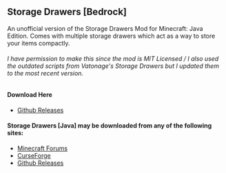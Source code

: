 ## Storage Drawers [Bedrock]
An unofficial version of the Storage Drawers Mod for Minecraft: Java Edition.
Comes with multiple storage drawers which act as a way to store your items compactly.
###### I have permission to make this since the mod is MIT Licensed / I also used the outdated scripts from Vatonage's Storage Drawers but I updated them to the most recent version.

#### Download Here

- [Github Releases](https://github.com/Goofy9506/Addon-Ports/releases/download/v1.0.1/StorageDrawers.mcaddon)


#### Storage Drawers [Java] may be downloaded from any of the following sites:

- [Minecraft Forums](http://www.minecraftforum.net/forums/mapping-and-modding/minecraft-mods/2198533-storage-drawers-v1-10-7-v3-5-0-v4-0-0-updated-nov)
- [CurseForge](https://www.curseforge.com/minecraft/mc-mods/storage-drawers)
- [Github Releases](https://github.com/jaquadro/StorageDrawers/releases)